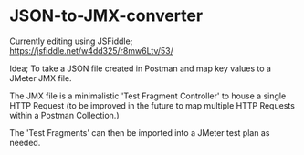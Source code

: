 # JSON-to-JMX-converter

Currently editing using JSFiddle;
https://jsfiddle.net/w4dd325/r8mw6Ltv/53/

Idea; 
To take a JSON file created in Postman and map key values to a JMeter JMX file.

The JMX file is a minimalistic 'Test Fragment Controller' to house a single HTTP Request (to be improved in the future to map multiple HTTP Requests within a Postman Collection.)

The 'Test Fragments' can then be imported into a JMeter test plan as needed.